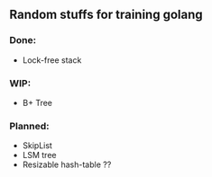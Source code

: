 ## Random stuffs for training golang

### Done:
- Lock-free stack

### WIP:
- B+ Tree

### Planned:
- SkipList
- LSM tree
- Resizable hash-table ??
